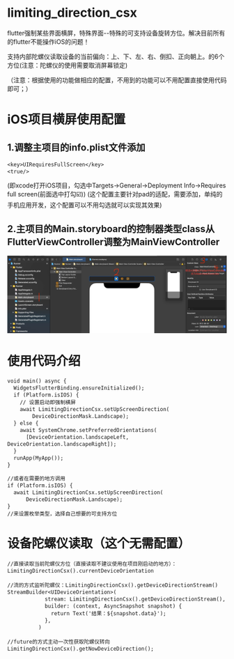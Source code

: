 <!--
 * @Author: Cao Shixin
 * @Date: 2020-12-28 15:10:47
 * @LastEditors: Cao Shixin
 * @LastEditTime: 2021-01-18 11:18:45
 * @Description: 
-->
# limiting_direction_csx
flutter强制某些界面横屏，特殊界面--特殊的可支持设备旋转方位。解决目前所有的flutter不能操作iOS的问题！

支持内部陀螺仪读取设备的当前偏向：上、下、左、右、倒扣、正向朝上。的6个方位(注意：陀螺仪的使用需要取消屏幕锁定)

（注意：根据使用的功能做相应的配置，不用到的功能可以不用配置直接使用代码即可；）


# iOS项目横屏使用配置
## 1.调整主项目的info.plist文件添加
```
<key>UIRequiresFullScreen</key>
<true/>
```
(即xcode打开iOS项目，勾选中Targets->General->Deployment Info->Requires full screen(前面选中打勾☑️))
(这个配置主要针对pad的适配，需要添加，单纯的手机应用开发，这个配置可以不用勾选就可以实现其效果)

## 2.主项目的Main.storyboard的控制器类型class从FlutterViewController调整为MainViewController
![ios配置Main.storyboard，图片在根目录下的iosConfiguration.png](https://github.com/KirstenDunst/FlutterPlugins/blob/main/limiting_direction_csx/iosConfiguration.png)


# 使用代码介绍
```
void main() async {
  WidgetsFlutterBinding.ensureInitialized();
  if (Platform.isIOS) {
    // 设置启动即强制横屏
    await LimitingDirectionCsx.setUpScreenDirection(
        DeviceDirectionMask.Landscape);
  } else {
    await SystemChrome.setPreferredOrientations(
      [DeviceOrientation.landscapeLeft, DeviceOrientation.landscapeRight]);
  }
  runApp(MyApp());
}
```
```
//或者在需要的地方调用
if (Platform.isIOS) {
  await LimitingDirectionCsx.setUpScreenDirection(
      DeviceDirectionMask.Landscape);
}
//来设置枚举类型，选择自己想要的可支持方位
```


# 设备陀螺仪读取（这个无需配置）
```
//直接读取当前陀螺仪方位（直接读取不建议使用在项目刚启动的地方）：
LimitingDirectionCsx().currentDeviceOrientation

//流的方式监听陀螺仪：LimitingDirectionCsx().getDeviceDirectionStream()
StreamBuilder<UIDeviceOrientation>(
            stream: LimitingDirectionCsx().getDeviceDirectionStream(),
            builder: (context, AsyncSnapshot snapshot) {
              return Text('结果：${snapshot.data}');
            },
          )

//future的方式主动一次性获取陀螺仪转向
LimitingDirectionCsx().getNowDeviceDirection();

```
